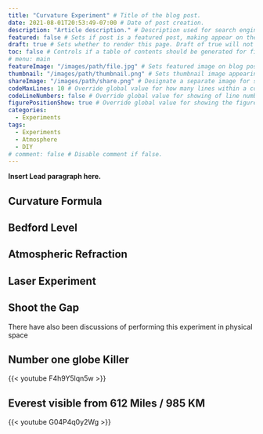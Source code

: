 ```yaml
---
title: "Curvature Experiment" # Title of the blog post.
date: 2021-08-01T20:53:49-07:00 # Date of post creation.
description: "Article description." # Description used for search engine.
featured: false # Sets if post is a featured post, making appear on the home page side bar.
draft: true # Sets whether to render this page. Draft of true will not be rendered.
toc: false # Controls if a table of contents should be generated for first-level links automatically.
# menu: main
featureImage: "/images/path/file.jpg" # Sets featured image on blog post.
thumbnail: "/images/path/thumbnail.png" # Sets thumbnail image appearing inside card on homepage.
shareImage: "/images/path/share.png" # Designate a separate image for social media sharing.
codeMaxLines: 10 # Override global value for how many lines within a code block before auto-collapsing.
codeLineNumbers: false # Override global value for showing of line numbers within code block.
figurePositionShow: true # Override global value for showing the figure label.
categories:
  - Experiments
tags:
  - Experiments
  - Atmosphere
  - DIY
# comment: false # Disable comment if false.
---
```


**Insert Lead paragraph here.**

## Curvature Formula
## Bedford Level
## Atmospheric Refraction
## Laser Experiment
## Shoot the Gap

There have also been discussions of performing this experiment in physical space

## Number one globe Killer

{{< youtube F4h9Y5lqn5w >}}


## Everest visible from 612 Miles / 985 KM

{{< youtube G04P4q0y2Wg >}}
